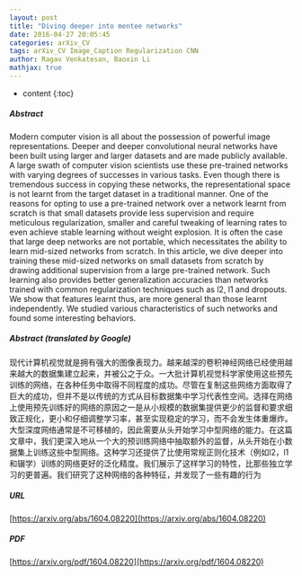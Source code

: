 ```yaml
---
layout: post
title: "Diving deeper into mentee networks"
date: 2016-04-27 20:05:45
categories: arXiv_CV
tags: arXiv_CV Image_Caption Regularization CNN
author: Ragav Venkatesan, Baoxin Li
mathjax: true
---
```


* content
{:toc}

##### Abstract
Modern computer vision is all about the possession of powerful image representations. Deeper and deeper convolutional neural networks have been built using larger and larger datasets and are made publicly available. A large swath of computer vision scientists use these pre-trained networks with varying degrees of successes in various tasks. Even though there is tremendous success in copying these networks, the representational space is not learnt from the target dataset in a traditional manner. One of the reasons for opting to use a pre-trained network over a network learnt from scratch is that small datasets provide less supervision and require meticulous regularization, smaller and careful tweaking of learning rates to even achieve stable learning without weight explosion. It is often the case that large deep networks are not portable, which necessitates the ability to learn mid-sized networks from scratch. In this article, we dive deeper into training these mid-sized networks on small datasets from scratch by drawing additional supervision from a large pre-trained network. Such learning also provides better generalization accuracies than networks trained with common regularization techniques such as l2, l1 and dropouts. We show that features learnt thus, are more general than those learnt independently. We studied various characteristics of such networks and found some interesting behaviors.

##### Abstract (translated by Google)
现代计算机视觉就是拥有强大的图像表现力。越来越深的卷积神经网络已经使用越来越大的数据集建立起来，并被公之于众。一大批计算机视觉科学家使用这些预先训练的网络，在各种任务中取得不同程度的成功。尽管在复制这些网络方面取得了巨大的成功，但并不是以传统的方式从目标数据集中学习代表性空间。选择在网络上使用预先训练好的网络的原因之一是从小规模的数据集提供更少的监督和要求细致正规化，更小和仔细调整学习率，甚至实现稳定的学习，而不会发生体重爆炸。大型深度网络通常是不可移植的，因此需要从头开始学习中型网络的能力。在这篇文章中，我们更深入地从一个大的预训练网络中抽取额外的监督，从头开始在小数据集上训练这些中型网络。这种学习还提供了比使用常规正则化技术（例如l2，l1和辍学）训练的网络更好的泛化精度。我们展示了这样学习的特性，比那些独立学习的更普遍。我们研究了这种网络的各种特征，并发现了一些有趣的行为

##### URL
[https://arxiv.org/abs/1604.08220](https://arxiv.org/abs/1604.08220)

##### PDF
[https://arxiv.org/pdf/1604.08220](https://arxiv.org/pdf/1604.08220)

